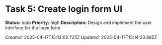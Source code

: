 # Task 5: Create login form UI

**Status:** todo
**Priority:** high
**Description:**
Design and implement the user interface for the login form.

*Created:* 2025-04-17T15:13:02.725Z
*Updated:* 2025-04-17T15:14:23.885Z
